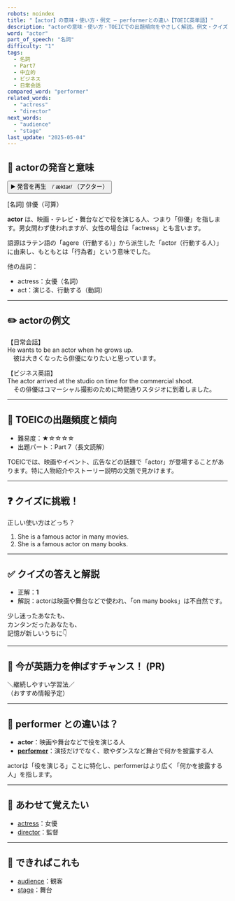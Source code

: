 ```yaml
---
robots: noindex
title: "【actor】の意味・使い方・例文 ― performerとの違い【TOEIC英単語】"
description: "actorの意味・使い方・TOEICでの出題傾向をやさしく解説。例文・クイズ付きでperformerとの違いもわかりやすく学べます。"
word: "actor"
part_of_speech: "名詞"
difficulty: "1"
tags:
  - 名詞
  - Part7
  - 中立的
  - ビジネス
  - 日常会話
compared_word: "performer"
related_words:
  - "actress"
  - "director"
next_words:
  - "audience"
  - "stage"
last_update: "2025-05-04"
---
```


## 🔰 actorの発音と意味

<button class="play-audio" onclick="playTTS('actor')">
  <span class="play-audio-main">
    ▶️ 発音を再生　/ˈæktər/
  </span>
  <span class="play-audio-sub">
    （アクター）
  </span>
</button>

[名詞] 俳優（可算）

**actor** は、映画・テレビ・舞台などで役を演じる人、つまり「俳優」を指します。男女問わず使われますが、女性の場合は「actress」とも言います。

語源はラテン語の「agere（行動する）」から派生した「actor（行動する人）」に由来し、もともとは「行為者」という意味でした。

他の品詞：  
- actress：女優（名詞）
- act：演じる、行動する（動詞）

---

## ✏️ actorの例文

【日常会話】  
He wants to be an actor when he grows up.  
　彼は大きくなったら俳優になりたいと思っています。

【ビジネス英語】  
The actor arrived at the studio on time for the commercial shoot.  
　その俳優はコマーシャル撮影のために時間通りスタジオに到着しました。

---

## 🎯 TOEICの出題頻度と傾向

- 難易度：★☆☆☆☆
- 出題パート：Part 7（長文読解）

TOEICでは、映画やイベント、広告などの話題で「actor」が登場することがあります。特に人物紹介やストーリー説明の文脈で見かけます。

---

## ❓ クイズに挑戦！

正しい使い方はどっち？

1. She is a famous actor in many movies.  
2. She is a famous actor on many books.

---

## ✅ クイズの答えと解説

- 正解：**1**
- 解説：actorは映画や舞台などで使われ、「on many books」は不自然です。

少し迷ったあなたも、  
カンタンだったあなたも、  
記憶が新しいうちに👇️

---

## 🚀 今が英語力を伸ばすチャンス！ (PR)

<div class="info-center">
＼継続しやすい学習法／<br>  
（おすすめ情報予定）
</div>

---

## 🤔  performer との違いは？

- **actor**：映画や舞台などで役を演じる人
- **[performer](/word/performer/)**：演技だけでなく、歌やダンスなど舞台で何かを披露する人

actorは「役を演じる」ことに特化し、performerはより広く「何かを披露する人」を指します。

---

## 🧩 あわせて覚えたい

- [actress](/word/actress/)：女優
- [director](/word/director/)：監督

---

## 📖 できればこれも

- [audience](/word/audience/)：観客
- [stage](/word/stage/)：舞台

<!-- cvid: aid45_bid09 -->
